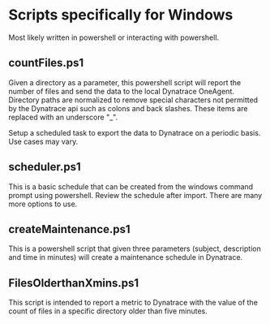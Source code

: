 # Scripts specifically for Windows

Most likely written in powershell or interacting with powershell.

## countFiles.ps1
Given a directory as a parameter, this powershell script will report the number of files and send the data to the local Dynatrace OneAgent.  Directory paths are normalized to remove special characters not permitted by the Dynatrace api such as colons and back slashes.  These items are replaced with an underscore "_".

Setup a scheduled task to export the data to Dynatrace on a periodic basis.  Use cases may vary.

## scheduler.ps1
This is a basic schedule that can be created from the windows command prompt using powershell.  Review the schedule after import.  There are many more options to use.

## createMaintenance.ps1
This is a powershell script that given three parameters (subject, description and time in minutes) will create a maintenance schedule in Dynatrace.   

## FilesOlderthanXmins.ps1
This script is intended to report a metric to Dynatrace with the value of the count of files in a specific directory older than five minutes.
